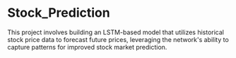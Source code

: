 # Stock_Prediction
This project involves building an LSTM-based model that utilizes historical stock price data to forecast future prices, leveraging the network's ability to capture patterns for improved stock market prediction.
